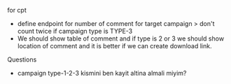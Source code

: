 for cpt

- define endpoint for number of comment for target campaign > don't count twice if campaign type is TYPE-3
- We should show table of comment and if type is 2 or 3 we should show location of comment and it is better if we can create download link.

Questions

- campaign type-1-2-3 kismini ben kayit altina almali miyim? 